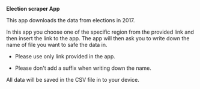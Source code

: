 **Election scraper App**

This app downloads the data from elections in 2017.

In this app you choose one of the specific region from the provided link and then insert the link to the app.
The app will then ask you to write down the name of file you want to safe the data in. 

- Please use only link provided in the app.

- Please don't add a suffix when writing down the name.

All data will be saved in the CSV file in to your device. 